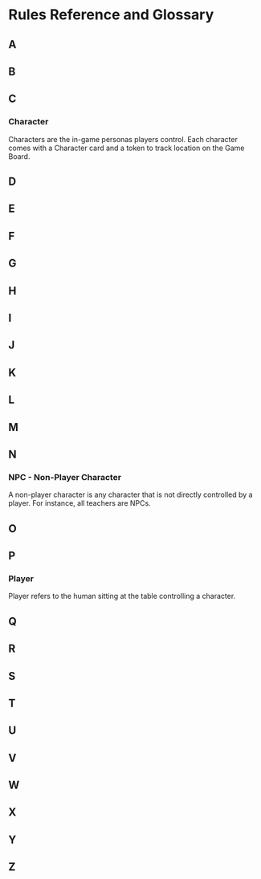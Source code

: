 # Rules Reference and Glossary

## A

## B

## C

### Character

Characters are the in-game personas players control. Each character comes with a Character card and a token to track location on the Game Board.

## D

## E

## F

## G

## H

## I

## J

## K

## L

## M

## N

### NPC - Non-Player Character

A non-player character is any character that is not directly controlled by a player. For instance, all teachers are NPCs.

## O

## P

### Player

Player refers to the human sitting at the table controlling a character.

## Q

## R

## S

## T

## U

## V

## W

## X

## Y

## Z
